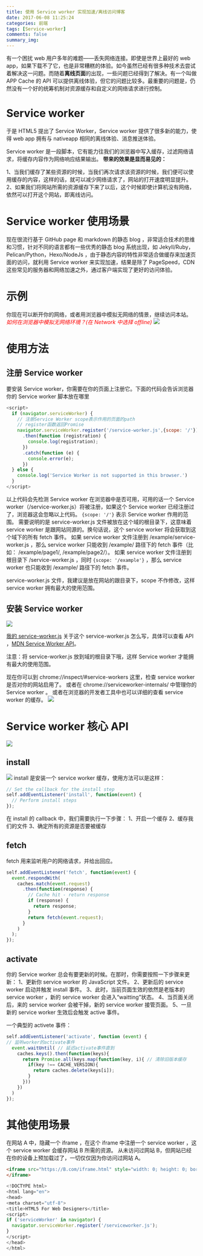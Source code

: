 ```yaml
---
title: 使用 Service worker 实现加速/离线访问博客
date: 2017-06-08 11:25:24
categories: 前端
tags: [Service-worker]
comments: false
summary_img:
---
```

有一个困扰 web 用户多年的难题——丢失网络连接。即使是世界上最好的 web app，如果下载不了它，也是非常糟糕的体验。如今虽然已经有很多种技术去尝试着解决这一问题。而随着**离线页面**的出现，一些问题已经得到了解决。有一个叫做 APP Cache 的 API 可以提供离线体验，但它的问题比较多。最重要的问题是，仍然没有一个好的统筹机制对资源缓存和自定义的网络请求进行控制。

# Service worker

于是 HTML5 提出了 Service Worker，Service worker 提供了很多新的能力，使得 web app 拥有与 nativeapp 相同的离线体验、消息推送体验。

<!-- more -->

Service worker 是一段脚本，它有能力往我们的浏览器中写入缓存，过滤网络请求，将缓存内容作为网络响应结果输出。
**带来的效果是显而易见的：**
<p id="div-border-top-green">1、当我们缓存了某些资源的时候，当我们再次请求该资源的时候，我们便可以使用缓存的内容，这样的话，就可以减少网络请求了，网站的打开速度明显提升。
2、如果我们将网站所需的资源缓存下来了以后，这个时候即使计算机没有网络，依然可以打开这个网站，即离线访问。
</p>

# Service worker 使用场景

现在很流行基于 GitHub page 和 markdown 的静态 blog ，非常适合技术的思维和习惯，针对不同的语言都有一些优秀的静态 blog 系统出现，如 Jekyll/Ruby，Pelican/Python，Hexo/NodeJs ，由于静态内容的特性非常适合做缓存来加速页面的访问，就利用 Service worker 来实现加速，结果是除了 PageSpeed，CDN 这些常见的服务器和网络加速之外，通过客户端实现了更好的访问体验。

# 示例

你现在可以断开你的网络，或者用浏览器中模拟无网络的情景，继续访问本站。
<i style="color:red;">如何在浏览器中模拟无网络环境？(在 Network 中选择 offline)</i>
![](/images/service-worker-1.png)

# 使用方法

## 注册 Service worker
要安装 Service worker，你需要在你的页面上注册它。下面的代码会告诉浏览器你的 Service worker 脚本放在哪里
``` javascript
<script>
  if (navigator.serviceWorker) {
    // 注册Service Worker scope表示作用的页面的path
    // register函数返回Promise
    navigator.serviceWorker.register('/service-worker.js',{scope: '/'}) 
      .then(function (registration) {
        console.log(registration);
      })
      .catch(function (e) {
        console.error(e);
      })
  } else {
    console.log('Service Worker is not supported in this browser.')
  }
</script>
```
以上代码会先检测 Service worker 在浏览器中是否可用，可用的话一个 Service worker（/service-worker.js）将被注册，如果这个 Service worker 已经注册过了，浏览器这会忽略以上代码。
`{scope: '/'}` 表示 Service worker 作用的范围。
需要说明的是 service-worker.js 文件被放在这个域的根目录下，这意味着 service worker 是跟网站同源的。换句话说，这个 service worker 将会获取到这个域下的所有 fetch 事件。
如果 service worker 文件注册到 /example/service-worker.js ，那么 service worker 只能收到 /example/ 路径下的 fetch 事件（比如： /example/page1/, /example/page2/）。
如果 service worker 文件注册到根目录下 /service-worker.js ，同时 `{scope: '/example'}` ，那么 service worker 也只能收到 /example/ 路径下的 fetch 事件。

service-worker.js 文件，我建议是放在网站的跟目录下，scope 不作修改，这样 service worker 拥有最大的使用范围。

## 安装 Service worker

![](/images/service-worker-2.png)

[我的 service-worker.js](https://nigelyao.github.io/service-worker.js)
关于这个 service-worker.js 怎么写，具体可以查看 API ，[MDN Service Worker API](https://developer.mozilla.org/zh-CN/docs/Web/API/Service_Worker_API)。

<p id="div-border-left-red">注意：将 service-worker.js 放到域的根目录下哦，这样 Service worker 才能拥有最大的使用范围。</p>

现在你可以到 chrome://inspect/#service-workers 这里，检查 service worker 是否对你的网站启用了。
或者在 chrome://serviceworker-internals/ 中管理你的 Service worker 。
或者在浏览器的开发者工具中也可以详细的查看 service worker 的缓存。
![](/images/service-worker-3.png)

# Service worker 核心 API
![](/images/service-worker-4.png)
## install
![](/images/service-worker-5.png)
install 是安装一个 service worker 缓存，使用方法可以是这样：
``` javascript
// Set the callback for the install step
self.addEventListener('install', function(event) {
  // Perform install steps
});
```
在 install 的 callback 中，我们需要执行一下步骤：
1、开启一个缓存
2、缓存我们的文件
3、确定所有的资源是否要被缓存

## fetch
fetch 用来监听用户的网络请求，并给出回应。
``` javascript
self.addEventListener('fetch', function(event) {
  event.respondWith(
    caches.match(event.request)
      .then(function(response) {
        // Cache hit - return response
        if (response) {
          return response;
        }
        return fetch(event.request);
      }
    )
  );
});
```

## activate
你的 Service worker 总会有要更新的时候。在那时，你需要按照一下步骤来更新：
1、更新你 service worker 的 JavaScript 文件。
2、更新后的 service worker 启动并触发 install 事件。
3、此时，当前页面生效的依然是老版本的 service worker ，新的 service worker 会进入“waitting”状态。
4、当页面关闭后，来的 service worker 会被干掉，新的 service worker 接管页面。
5、一旦新的 service worker 生效后会触发 active 事件。

一个典型的 activete 事件：
``` javascript
self.addEventListener('activate', function (event) { 
// 监听worker的activate事件
  event.waitUntil( // 延迟activate事件直到
    caches.keys().then(function(keys){
      return Promise.all(keys.map(function(key, i){ // 清除旧版本缓存
        if(key !== CACHE_VERSION){
          return caches.delete(keys[i]);
        }
      }))
    })
  )
});
```

# 其他使用场景
在网站 A 中，隐藏一个 iframe ，在这个 iframe 中注册一个 service worker ，这个 service worker 会缓存网站 B 所需的资源。
从未访问过网站 B，但网站已经在你的设备上预加载过了，一切仅仅因为你访问过网站 A。
``` html 
<iframe src="https://B.com/iframe.html" style="width: 0; height: 0; border: 0">
</iframe>
```
``` javascript
<!DOCTYPE html>
<html lang="en">
<head>
<meta charset="utf-8">
<title>HTML5 For Web Designers</title>
<script>
if ('serviceWorker' in navigator) {
  navigator.serviceWorker.register('/serviceworker.js');
}
</script>
</head>
</html> 
```
